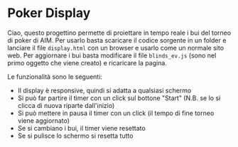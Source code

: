 # Poker Display
Ciao, questo progettino permette di proiettare in tempo reale i bui del torneo di poker di AIM.
Per usarlo basta scaricare il codice sorgente in un folder e lanciare il file `display.html` con un browser e usarlo come un normale sito web.
Per aggiornare i bui basta modificare il file `blinds_ev.js` (sono nel primo oggetto che viene creato) e ricaricare la pagina.

Le funzionalità sono le seguenti:

* Il display è responsive, quindi si adatta a qualsiasi schermo
* Si può far partire il timer con un click sul bottone "Start" (N.B. se lo si clicca di nuova riparte dall'inizio)
* Si può mettere in pausa il timer con un click (il tempo di fine torneo viene aggiornato)
* Se si cambiano i bui, il timer viene resettato
* Se si pulisce lo schermo si resetta tutto


